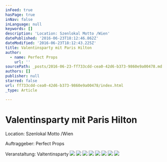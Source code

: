 ```yaml
---
inFeed: true
hasPage: true
inNav: false
inLanguage: null
keywords: []
description: 'Location: Szenlokal Motto /Wien'
datePublished: '2016-06-23T18:12:46.862Z'
dateModified: '2016-06-23T18:12:43.225Z'
title: Valentinsparty mit Paris Hilton
author:
  - name: Perfect Props
    url: ''
sourcePath: _posts/2016-06-23-ff733cdd-cea0-42d6-b373-9860e9a00478.md
authors: []
publisher: null
starred: false
url: ff733cdd-cea0-42d6-b373-9860e9a00478/index.html
_type: Article

---
```

# Valentinsparty mit Paris Hilton

Location: Szenlokal Motto /Wien

Auftraggeber: Perfect Props

Veranstaltung: Valtentinsparty
![](https://the-grid-user-content.s3-us-west-2.amazonaws.com/2b852f7b-730e-4d1c-8540-8b1fb5171322.jpg)
![](https://the-grid-user-content.s3-us-west-2.amazonaws.com/1847b350-a57f-4ecb-80c9-21ed64a57df4.jpg)
![](https://the-grid-user-content.s3-us-west-2.amazonaws.com/e2863a17-5457-4a86-a912-e869f89d9deb.jpg)
![](https://the-grid-user-content.s3-us-west-2.amazonaws.com/c611a1cc-5305-41d0-88b9-597ad5cc710b.jpg)
![](https://the-grid-user-content.s3-us-west-2.amazonaws.com/9bbf70f5-5fcf-4553-a89e-d3536ad8cf18.png)
![](https://the-grid-user-content.s3-us-west-2.amazonaws.com/55e15243-8656-4149-b7e5-425ab0383f4d.png)
![](https://the-grid-user-content.s3-us-west-2.amazonaws.com/0d05f121-0e4a-4dc1-bfd0-878b741eedc8.png)
![](https://the-grid-user-content.s3-us-west-2.amazonaws.com/89faf762-d5d6-4f63-a431-090601e373cb.jpg)